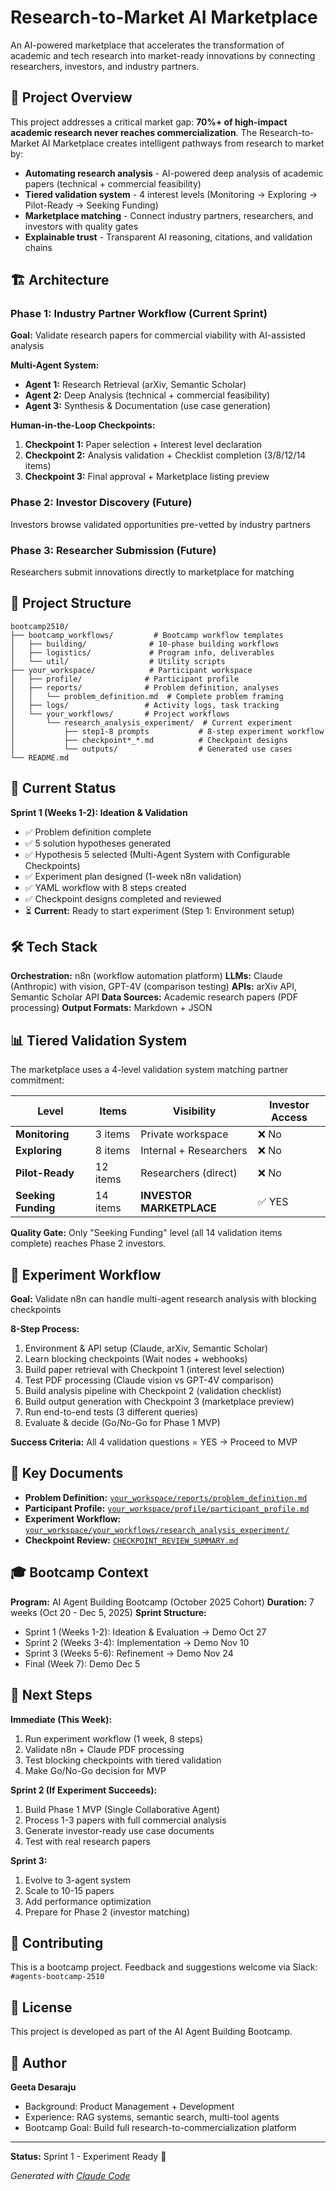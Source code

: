 # Research-to-Market AI Marketplace

An AI-powered marketplace that accelerates the transformation of academic and tech research into market-ready innovations by connecting researchers, investors, and industry partners.

## 🎯 Project Overview

This project addresses a critical market gap: **70%+ of high-impact academic research never reaches commercialization**. The Research-to-Market AI Marketplace creates intelligent pathways from research to market by:

- **Automating research analysis** - AI-powered deep analysis of academic papers (technical + commercial feasibility)
- **Tiered validation system** - 4 interest levels (Monitoring → Exploring → Pilot-Ready → Seeking Funding)
- **Marketplace matching** - Connect industry partners, researchers, and investors with quality gates
- **Explainable trust** - Transparent AI reasoning, citations, and validation chains

## 🏗️ Architecture

### Phase 1: Industry Partner Workflow (Current Sprint)
**Goal:** Validate research papers for commercial viability with AI-assisted analysis

**Multi-Agent System:**
- **Agent 1:** Research Retrieval (arXiv, Semantic Scholar)
- **Agent 2:** Deep Analysis (technical + commercial feasibility)
- **Agent 3:** Synthesis & Documentation (use case generation)

**Human-in-the-Loop Checkpoints:**
1. **Checkpoint 1:** Paper selection + Interest level declaration
2. **Checkpoint 2:** Analysis validation + Checklist completion (3/8/12/14 items)
3. **Checkpoint 3:** Final approval + Marketplace listing preview

### Phase 2: Investor Discovery (Future)
Investors browse validated opportunities pre-vetted by industry partners

### Phase 3: Researcher Submission (Future)
Researchers submit innovations directly to marketplace for matching

## 📁 Project Structure

```
bootcamp2510/
├── bootcamp_workflows/         # Bootcamp workflow templates
│   ├── building/              # 10-phase building workflows
│   ├── logistics/             # Program info, deliverables
│   └── util/                  # Utility scripts
├── your_workspace/            # Participant workspace
│   ├── profile/              # Participant profile
│   ├── reports/              # Problem definition, analyses
│   │   └── problem_definition.md  # Complete problem framing
│   ├── logs/                 # Activity logs, task tracking
│   └── your_workflows/       # Project workflows
│       └── research_analysis_experiment/  # Current experiment
│           ├── step1-8 prompts           # 8-step experiment workflow
│           ├── checkpoint*_*.md          # Checkpoint designs
│           └── outputs/                  # Generated use cases
└── README.md
```

## 🚀 Current Status

**Sprint 1 (Weeks 1-2): Ideation & Validation**
- ✅ Problem definition complete
- ✅ 5 solution hypotheses generated
- ✅ Hypothesis 5 selected (Multi-Agent System with Configurable Checkpoints)
- ✅ Experiment plan designed (1-week n8n validation)
- ✅ YAML workflow with 8 steps created
- ✅ Checkpoint designs completed and reviewed
- ⏳ **Current:** Ready to start experiment (Step 1: Environment setup)

## 🛠️ Tech Stack

**Orchestration:** n8n (workflow automation platform)
**LLMs:** Claude (Anthropic) with vision, GPT-4V (comparison testing)
**APIs:** arXiv API, Semantic Scholar API
**Data Sources:** Academic research papers (PDF processing)
**Output Formats:** Markdown + JSON

## 📊 Tiered Validation System

The marketplace uses a 4-level validation system matching partner commitment:

| Level | Items | Visibility | Investor Access |
|-------|-------|-----------|----------------|
| **Monitoring** | 3 items | Private workspace | ❌ No |
| **Exploring** | 8 items | Internal + Researchers | ❌ No |
| **Pilot-Ready** | 12 items | Researchers (direct) | ❌ No |
| **Seeking Funding** | 14 items | **INVESTOR MARKETPLACE** | ✅ YES |

**Quality Gate:** Only "Seeking Funding" level (all 14 validation items complete) reaches Phase 2 investors.

## 🧪 Experiment Workflow

**Goal:** Validate n8n can handle multi-agent research analysis with blocking checkpoints

**8-Step Process:**
1. Environment & API setup (Claude, arXiv, Semantic Scholar)
2. Learn blocking checkpoints (Wait nodes + webhooks)
3. Build paper retrieval with Checkpoint 1 (interest level selection)
4. Test PDF processing (Claude vision vs GPT-4V comparison)
5. Build analysis pipeline with Checkpoint 2 (validation checklist)
6. Build output generation with Checkpoint 3 (marketplace preview)
7. Run end-to-end tests (3 different queries)
8. Evaluate & decide (Go/No-Go for Phase 1 MVP)

**Success Criteria:** All 4 validation questions = YES → Proceed to MVP

## 📝 Key Documents

- **Problem Definition:** [`your_workspace/reports/problem_definition.md`](your_workspace/reports/problem_definition.md)
- **Participant Profile:** [`your_workspace/profile/participant_profile.md`](your_workspace/profile/participant_profile.md)
- **Experiment Workflow:** [`your_workspace/your_workflows/research_analysis_experiment/`](your_workspace/your_workflows/research_analysis_experiment/)
- **Checkpoint Review:** [`CHECKPOINT_REVIEW_SUMMARY.md`](your_workspace/your_workflows/research_analysis_experiment/CHECKPOINT_REVIEW_SUMMARY.md)

## 🎓 Bootcamp Context

**Program:** AI Agent Building Bootcamp (October 2025 Cohort)
**Duration:** 7 weeks (Oct 20 - Dec 5, 2025)
**Sprint Structure:**
- Sprint 1 (Weeks 1-2): Ideation & Evaluation → Demo Oct 27
- Sprint 2 (Weeks 3-4): Implementation → Demo Nov 10
- Sprint 3 (Weeks 5-6): Refinement → Demo Nov 24
- Final (Week 7): Demo Dec 5

## 🚦 Next Steps

**Immediate (This Week):**
1. Run experiment workflow (1 week, 8 steps)
2. Validate n8n + Claude PDF processing
3. Test blocking checkpoints with tiered validation
4. Make Go/No-Go decision for MVP

**Sprint 2 (If Experiment Succeeds):**
1. Build Phase 1 MVP (Single Collaborative Agent)
2. Process 1-3 papers with full commercial analysis
3. Generate investor-ready use case documents
4. Test with real research papers

**Sprint 3:**
1. Evolve to 3-agent system
2. Scale to 10-15 papers
3. Add performance optimization
4. Prepare for Phase 2 (investor matching)

## 🤝 Contributing

This is a bootcamp project. Feedback and suggestions welcome via Slack: `#agents-bootcamp-2510`

## 📄 License

This project is developed as part of the AI Agent Building Bootcamp.

## 👤 Author

**Geeta Desaraju**
- Background: Product Management + Development
- Experience: RAG systems, semantic search, multi-tool agents
- Bootcamp Goal: Build full research-to-commercialization platform

---

**Status:** Sprint 1 - Experiment Ready 🚀

*Generated with [Claude Code](https://claude.com/claude-code)*
